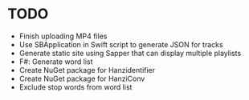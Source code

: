 # TODO

- Finish uploading MP4 files
- Use SBApplication in Swift script to generate JSON for tracks
- Generate static site using Sapper that can display multiple playlists
- F#: Generate word list
- Create NuGet package for Hanzidentifier
- Create NuGet package for HanziConv
- Exclude stop words from word list
